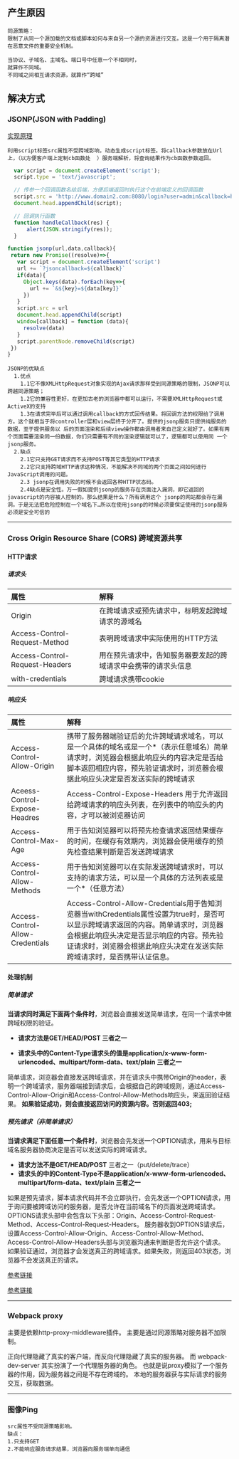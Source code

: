 
## 产生原因

    同源策略：
    限制了从同一个源加载的文档或脚本如何与来自另一个源的资源进行交互。这是一个用于隔离潜在恶意文件的重要安全机制。

    当协议、子域名、主域名、端口号中任意一个不相同时，
    就算作不同域。
    不同域之间相互请求资源，就算作“跨域”



## 解决方式

  ### JSONP(JSON with Padding)

  [实现原理](https://blog.csdn.net/hansexploration/article/details/80314948)


    利用script标签src属性不受跨域影响，动态生成script标签。将callback参数放在Url上，（以方便客户端上定制cb函数处  ）服务端解析，将查询结果作为cb函数参数返回。

  ```js
    var script = document.createElement('script');
    script.type = 'text/javascript';

    // 传参一个回调函数名给后端，方便后端返回时执行这个在前端定义的回调函数
    script.src = 'http://www.domain2.com:8080/login?user=admin&callback=handleCallback';
    document.head.appendChild(script);

    // 回调执行函数
    function handleCallback(res) {
        alert(JSON.stringify(res));
    }
```

 ```js
function jsonp(url,data,callback){
  return new Promise((resolve)=>{
    var script = document.createElement('script')
    url += `?jsoncallback=${callback}`
    if(data){
      Object.keys(data).forEach(key=>{
        url += `&${key}=${data[key]}`
      })
    }
    script.src = url
    document.head.appendChild(script)
    window[callback] = function (data){
      resolve(data)
    }
    script.parentNode.removeChild(script)
  })
}
 ```
    JSONP的优缺点
      1.优点
        1.1它不像XMLHttpRequest对象实现的Ajax请求那样受到同源策略的限制，JSONP可以跨越同源策略；
        1.2它的兼容性更好，在更加古老的浏览器中都可以运行，不需要XMLHttpRequest或ActiveX的支持
        1.3在请求完毕后可以通过调用callback的方式回传结果。将回调方法的权限给了调用方。这个就相当于将controller层和view层终于分开了。提供的jsonp服务只提供纯服务的数据，至于提供服务以 后的页面渲染和后续view操作都由调用者来自己定义就好了。如果有两个页面需要渲染同一份数据，你们只需要有不同的渲染逻辑就可以了，逻辑都可以使用同 一个jsonp服务。
      2.缺点
        2.1它只支持GET请求而不支持POST等其它类型的HTTP请求
        2.2它只支持跨域HTTP请求这种情况，不能解决不同域的两个页面之间如何进行JavaScript调用的问题。
        2.3 jsonp在调用失败的时候不会返回各种HTTP状态码。
        2.4缺点是安全性。万一假如提供jsonp的服务存在页面注入漏洞，即它返回的javascript的内容被人控制的。那么结果是什么？所有调用这个 jsonp的网站都会存在漏洞。于是无法把危险控制在一个域名下…所以在使用jsonp的时候必须要保证使用的jsonp服务必须是安全可信的


---
  ### Cross Origin Resource Share (CORS) 跨域资源共享

  #### HTTP请求

  ##### 请求头

   属性 | 解释 
   :-------| :--- 
   Origin| 在跨域请求或预先请求中，标明发起跨域请求的源域名
   Access-Control-Request-Method | 表明跨域请求中实际使用的HTTP方法 
   Access-Control-Request-Headers | 用在预先请求中，告知服务器要发起的跨域请求中会携带的请求头信息
   with-credentials | 跨域请求携带cookie

  ##### 响应头

   属性 | 解释
   :----|:----
   Access-Control-Allow-Origin | 携带了服务器端验证后的允许跨域请求域名，可以是一个具体的域名或是一个*（表示任意域名）简单请求时，浏览器会根据此响应头的内容决定是否给脚本返回相应内容，预先验证请求时，浏览器会根据此响应头决定是否发送实际的跨域请求
   Aceess-Control-Expose-Headres | Access-Control-Expose-Headers 用于允许返回给跨域请求的响应头列表，在列表中的响应头的内容，才可以被浏览器访问
   Access-Control-Max-Age | 用于告知浏览器可以将预先检查请求返回结果缓存的时间，在缓存有效期内，浏览器会使用缓存的预先检查结果判断是否发送跨域请求
   Access-Control-Allow-Methods | 用于告知浏览器可以在实际发送跨域请求时，可以支持的请求方法，可以是一个具体的方法列表或是一个*（任意方法）
   Access-Control-Allow-Credentials | Access-Control-Allow-Credentials用于告知浏览器当withCredentials属性设置为true时，是否可以显示跨域请求返回的内容。简单请求时，浏览器会根据此响应头决定是否显示响应的内容。预先验证请求时，浏览器会根据此响应头决定在发送实际跨域请求时，是否携带认证信息。

  #### 处理机制

  ##### 简单请求
  
  **当请求同时满足下面两个条件时**，浏览器会直接发送简单请求，在同一个请求中做跨域权限的验证。
    
  - __请求方法是GET/HEAD/POST 三者之一__

  - __请求头中的Content-Type请求头的值是application/x-www-form-urlencoded、multipart/form-data、text/plain 三者之一__

  简单请求，浏览器会直接发送跨域请求，并在请求头中携带Origin的header，表明一个跨域请求，服务器端接到请求后，会根据自己的跨域规则，通过Access-Control-Allow-Origin和Access-Control-Allow-Methods响应头，来返回验证结果。
  __如果验证成功，则会直接返回访问的资源内容。否则返回403;__

  
   ##### 预先请求（非简单请求）

   __当请求满足下面任意一个条件时__，浏览器会先发送一个OPTION请求，用来与目标域名服务器协商决定是否可以发送实际的跨域请求。

   - __请求方法不是GET/HEAD/POST__  三者之一（put/delete/trace）
   - __请求头的中的Content-Type不是application/x-www-form-urlencoded、multipart/form-data、text/plain 三者之一__

   如果是预先请求，脚本请求代码并不会立即执行，会先发送一个OPTION请求，用于询问要被跨域访问的服务器，是否允许在当前域名下的页面发送跨域请求。
   OPTIONS请求头部中会包含以下头部：Origin、Access-Control-Request-Method、Access-Control-Request-Headers。
   服务器收到OPTIONS请求后，设置Access-Control-Allow-Origin、Access-Control-Allow-Method、Access-Control-Allow-Headers头部与浏览器沟通来判断是否允许这个请求。
   如果验证通过，浏览器才会发送真正的跨域请求。如果失败，则返回403状态，浏览器不会发送真正的请求。

   [参考链接](https://yq.aliyun.com/articles/69313)

   [参考链接](https://segmentfault.com/a/1190000017867312?utm_source=tag-newest#articleHeader5)

---
  ### Webpack proxy

  主要是依赖http-proxy-middleware插件。
  主要是通过同源策略对服务器不加限制。

  
  正向代理隐藏了真实的客户端，而反向代理隐藏了真实的服务器。
  而 webpack-dev-server 其实扮演了一个代理服务器的角色。
  也就是说proxy模拟了一个服务器的作用，因为服务器之间是不存在跨域的。
  本地的服务器获与实际请求的服务交互，获取数据。

---
  ### 图像Ping

    src属性不受同源策略影响。
    缺点：
    1.只支持GET
    2.不能响应服务请求结果，浏览器向服务端单向通信





      








  


